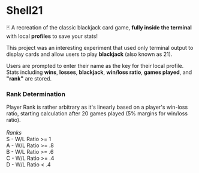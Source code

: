 # Shell21
🃏 A recreation of the classic blackjack card game, <b>fully inside the terminal</b> with local <b>profiles</b> to save your stats!

This project was an interesting experiment that used only terminal output to display cards and allow users to play <b>blackjack</b> (also known as 21).

Users are prompted to enter their name as the key for their local profile. Stats including <b>wins</b>, <b>losses</b>, <b>blackjack</b>, <b>win/loss ratio</b>, <b>games played</b>, and <b>"rank"</b> are stored.

<h3>Rank Determination</h3>
Player Rank is rather arbitrary as it's linearly based on a player's win-loss ratio, starting calculation after 20 games played (5% margins for win/loss ratio).<br><br>
<i>Ranks</i><br>
S - W/L Ratio >= 1<br>
A - W/L Ratio >= .8<br>
B - W/L Ratio >= .6<br>
C - W/L Ratio >= .4<br>
D - W/L Ratio < .4<br>
